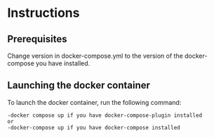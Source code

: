 # Instructions

## Prerequisites
Change version in docker-compose.yml to the version of the docker-compose you have installed.

## Launching the docker container

To launch the docker container, run the following command:

    -docker compose up if you have docker-compose-plugin installed
    or
    -docker-compose up if you have docker-compose installed